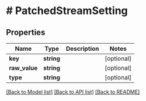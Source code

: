 # # PatchedStreamSetting

## Properties

Name | Type | Description | Notes
------------ | ------------- | ------------- | -------------
**key** | **string** |  | [optional]
**raw_value** | **string** |  | [optional]
**type** | **string** |  | [optional]

[[Back to Model list]](../../README.md#models) [[Back to API list]](../../README.md#endpoints) [[Back to README]](../../README.md)
